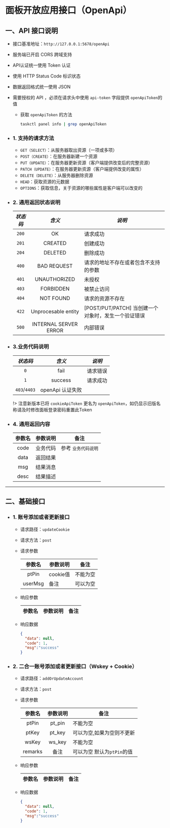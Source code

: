 # 面板开放应用接口（OpenApi）

## 一、API 接口说明

  - 接口基准地址：`http://127.0.0.1:5678/openApi`
  - 服务端已开启 CORS 跨域支持
  - API认证统一使用 Token 认证
  - 使用 HTTP Status Code 标识状态
  - 数据返回格式统一使用 JSON
  - 需要授权的 API ，必须在请求头中使用 `api-token` 字段提供 `openApiToken`的值

    - 获取 `openApiToken` 的方法
      ```bash
      taskctl panel info | grep openApiToken
      ```

- ### 1. 支持的请求方法

  - `GET（SELECT）`：从服务器取出资源（一项或多项）
  - `POST（CREATE）`：在服务器新建一个资源
  - `PUT（UPDATE）`：在服务器更新资源（客户端提供改变后的完整资源）
  - `PATCH（UPDATE）`：在服务器更新资源（客户端提供改变的属性）
  - `DELETE（DELETE）`：从服务器删除资源
  - `HEAD`：获取资源的元数据
  - `OPTIONS`：获取信息，关于资源的哪些属性是客户端可以改变的

- ### 2. 通用返回状态说明

  | *状态码* |         *含义*         | *说明*                                        |
  | :-----: | :-------------------: | --------------------------------------------- |
  |  `200`  |          OK           | 请求成功                                       |
  |  `201`  |        CREATED        | 创建成功                                       |
  |  `204`  |        DELETED        | 删除成功                                       |
  |  `400`  |      BAD REQUEST      | 请求的地址不存在或者包含不支持的参数                |
  |  `401`  |      UNAUTHORIZED     | 未授权                                         |
  |  `403`  |       FORBIDDEN       | 被禁止访问                                      |
  |  `404`  |       NOT FOUND       | 请求的资源不存在                                 |
  |  `422`  |  Unprocesable entity  | [POST/PUT/PATCH] 当创建一个对象时，发生一个验证错误 |
  |  `500`  | INTERNAL SERVER ERROR | 内部错误                                       |

- ### 3.业务代码说明

  |    *状态码*   |     *含义*      | *说明*  |
  | :----------: | :------------: | ------- |
  |      `0`     | fail           | 请求错误 |
  |      `1`     | success        | 请求成功 |
  | `403`/`4403` | openApi 认证失败 |        |

  !> 注意新版本已将 `cookieApiToken` 更名为 `openApiToken`，如仍显示旧版名称请及时修改面板登录密码重置此Token

- ### 4. 通用返回内容

  | 参数名 | 参数说明 | 备注            |
  | :---: | :-----: | --------------- |
  | code  | 业务代码 | 参考 `业务代码说明`|
  | data  | 返回结果 |                 |
  | msg   | 结果消息 |                 |
  | desc  | 结果描述 |                 |

***

## 二、基础接口

- ### 1. 账号添加或者更新接口

  - 请求路径：`updateCookie`
  - 请求方法：`post`
  - 请求参数

    |  参数名  | 参数说明 | 备注 |
    | :-----: | -------- | ------ |
    |  ptPin  | cookie值 | 不能为空 |
    | userMsg | 备注     | 可以为空 |

  - 响应参数

    | 参数名 | 参数说明 | 备注 |
    | :---: | :-----: | :-: |

  - 响应数据

    ```json
    {
      "data": null,
      "code": 1,
      "msg":"success"
    }
    ```

- ### 2. 二合一账号添加或者更新接口（Wskey + Cookie）

  - 请求路径：`addOrUpdateAccount`
  - 请求方法：`post`
  - 请求参数

    |  参数名  | 参数说明 | 备注 |
    | :-----: | :----: | ----- |
    |  ptPin  | pt_pin | 不能为空 |
    |  ptKey  | pt_key | 可以为空,如果为空则不更新 |
    |  wsKey  | ws_key | 不能为空 |
    | remarks |  备注   | 可以为空 默认为`ptPin`的值 |

  - 响应参数

    | 参数名 | 参数说明 | 备注 |
    | :---: | :-----: | :-: |

  - 响应数据

    ```json
    {
      "data": null,
      "code": 1,
      "msg":"success"
    }
   ```